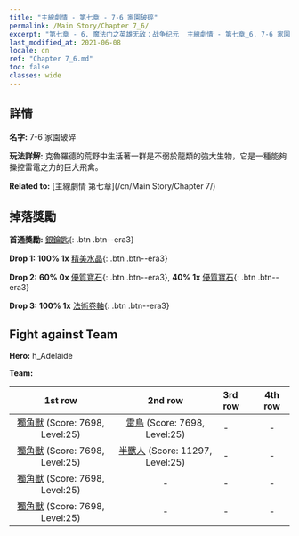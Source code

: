 ```yaml
---
title: "主線劇情 - 第七章 - 7-6 家園破碎"
permalink: /Main Story/Chapter 7_6/
excerpt: "第七章 - 6. 魔法门之英雄无敌：战争纪元  主線劇情 - 第七章_6. 7-6 家園破碎"
last_modified_at: 2021-06-08
locale: cn
ref: "Chapter 7_6.md"
toc: false
classes: wide
---
```


## 詳情

 **名字:** 7-6 家園破碎

 **玩法詳解:** 克魯羅德的荒野中生活著一群是不弱於龍類的強大生物，它是一種能夠操控雷電之力的巨大飛禽。

 **Related to:** [主線劇情 第七章](/cn/Main Story/Chapter 7/)

## 掉落獎勵

 **首通獎勵:** [銀鑰匙](/cn/Items/con_693/){: .btn .btn--era3}

 **Drop 1:** **100% 1x** [精美水晶](/cn/Items/mat_24/){: .btn .btn--era3}

 **Drop 2:** **60% 0x** [優質寶石](/cn/Items/mat_16/){: .btn .btn--era3}, **40% 1x** [優質寶石](/cn/Items/mat_16/){: .btn .btn--era3}

 **Drop 3:** **100% 1x** [法術卷軸](/cn/Items/con_694/){: .btn .btn--era3}


## Fight against Team
 **Hero:** h_Adelaide

 **Team:**


  | 1st row | 2nd row | 3rd row | 4th row |
  |:----:|:----:|:----|:----:|
  | [獨角獸](/cn/units/Unicorn/) (Score: 7698, Level:25)  | [雷鳥](/cn/units/Roc/) (Score: 7698, Level:25)  | - | - |
  | [獨角獸](/cn/units/Unicorn/) (Score: 7698, Level:25)  | [半獸人](/cn/units/Orc/) (Score: 11297, Level:25)  | - | - |
  | [獨角獸](/cn/units/Unicorn/) (Score: 7698, Level:25)  | - | - | - |
  | [獨角獸](/cn/units/Unicorn/) (Score: 7698, Level:25)  | - | - | - |


